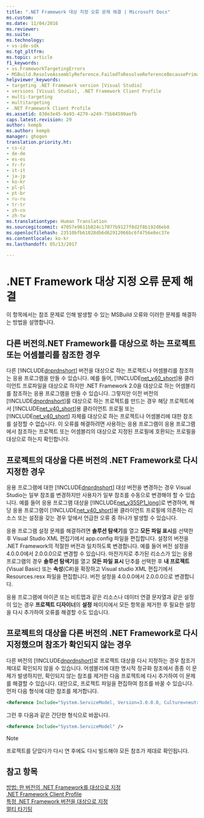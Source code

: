 ```yaml
---
title: ".NET Framework 대상 지정 오류 문제 해결 | Microsoft Docs"
ms.custom: 
ms.date: 11/04/2016
ms.reviewer: 
ms.suite: 
ms.technology:
- vs-ide-sdk
ms.tgt_pltfrm: 
ms.topic: article
f1_keywords:
- vs.FrameworkTargetingErrors
- MSBuild.ResolveAssemblyReference.FailedToResolveReferenceBecausePrimaryAssemblyInExclusionList
helpviewer_keywords:
- targeting .NET Framework version [Visual Studio]
- versions [Visual Studio], .NET Framework Client Profile
- multi-targeting
- multitargeting
- .NET Framework Client Profile
ms.assetid: 830e3e45-9a93-4279-a249-75b84599aefb
caps.latest.revision: 29
author: kempb
ms.author: kempb
manager: ghogen
translation.priority.ht:
- cs-cz
- de-de
- es-es
- fr-fr
- it-it
- ja-jp
- ko-kr
- pl-pl
- pt-br
- ru-ru
- tr-tr
- zh-cn
- zh-tw
ms.translationtype: Human Translation
ms.sourcegitcommit: 47057e9611b824c17077b9127f8d2f8b192d6eb8
ms.openlocfilehash: 23510bfb61028db6d62912066bc6f4756e8ec37e
ms.contentlocale: ko-kr
ms.lasthandoff: 05/13/2017

---
```

# <a name="troubleshooting-net-framework-targeting-errors"></a>.NET Framework 대상 지정 오류 문제 해결
이 항목에서는 참조 문제로 인해 발생할 수 있는 MSBuild 오류와 이러한 문제를 해결하는 방법을 설명합니다.  
  
## <a name="you-have-referenced-a-project-or-assembly-that-targets-a-different-version-of-the-net-framework"></a>다른 버전의.NET Framework를 대상으로 하는 프로젝트 또는 어셈블리를 참조한 경우  
 다른 [!INCLUDE[dnprdnshort](../code-quality/includes/dnprdnshort_md.md)] 버전을 대상으로 하는 프로젝트나 어셈블리를 참조하는 응용 프로그램을 만들 수 있습니다. 예를 들어, [!INCLUDE[net_v40_short](../code-quality/includes/net_v40_short_md.md)]용 클라이언트 프로파일을 대상으로 하지만 .NET Framework 2.0을 대상으로 하는 어셈블리를 참조하는 응용 프로그램을 만들 수 있습니다. 그렇지만 이전 버전의 [!INCLUDE[dnprdnshort](../code-quality/includes/dnprdnshort_md.md)]를 대상으로 하는 프로젝트를 만드는 경우 해당 프로젝트에서 [!INCLUDE[net_v40_short](../code-quality/includes/net_v40_short_md.md)]용 클라이언트 프로필 또는 [!INCLUDE[net_v40_short](../code-quality/includes/net_v40_short_md.md)] 자체를 대상으로 하는 프로젝트나 어셈블리에 대한 참조를 설정할 수 없습니다. 이 오류를 해결하려면 사용하는 응용 프로그램이 응용 프로그램에서 참조하는 프로젝트 또는 어셈블리의 대상으로 지정된 프로필에 호환되는 프로필을 대상으로 하는지 확인합니다.  
  
## <a name="you-have-re-targeted-a-project-to-a-different-version-of-the-net-framework"></a>프로젝트의 대상을 다른 버전의 .NET Framework로 다시 지정한 경우  
 응용 프로그램에 대한 [!INCLUDE[dnprdnshort](../code-quality/includes/dnprdnshort_md.md)] 대상 버전을 변경하는 경우 Visual Studio는 일부 참조를 변경하지만 사용자가 일부 참조를 수동으로 변경해야 할 수 있습니다. 예를 들어 응용 프로그램 대상을 [!INCLUDE[net_v35SP1_long](../msbuild/includes/net_v35sp1_long_md.md)]로 변경하며, 해당 응용 프로그램이 [!INCLUDE[net_v40_short](../code-quality/includes/net_v40_short_md.md)]용 클라이언트 프로필에 의존하는 리소스 또는 설정을 갖는 경우 앞에서 언급한 오류 중 하나가 발생할 수 있습니다.  
  
 응용 프로그램 설정 문제를 해결하려면 **솔루션 탐색기**를 열고 **모든 파일 표시**를 선택한 후 Visual Studio XML 편집기에서 app.config 파일을 편집합니다. 설정의 버전을 .NET Framework의 적절한 버전과 일치하도록 변경합니다. 예를 들어 버전 설정을 4.0.0.0에서 2.0.0.0으로 변경할 수 있습니다. 마찬가지로 추가된 리소스가 있는 응용 프로그램의 경우 **솔루션 탐색기**를 열고 **모든 파일 표시** 단추를 선택한 후 **내 프로젝트**(Visual Basic) 또는 **속성**(C#)을 확장하고 Visual studio XML 편집기에서 Resources.resx 파일을 편집합니다. 버전 설정을 4.0.0.0에서 2.0.0.0으로 변경합니다.  
  
 응용 프로그램에 아이콘 또는 비트맵과 같은 리소스나 데이터 연결 문자열과 같은 설정이 있는 경우 **프로젝트 디자이너**의 **설정** 페이지에서 모든 항목을 제거한 후 필요한 설정을 다시 추가하여 오류를 해결할 수도 있습니다.  
  
## <a name="you-have-re-targeted-a-project-to-a-different-version-of-the-net-framework-and-references-do-not-resolve"></a>프로젝트의 대상을 다른 버전의 .NET Framework로 다시 지정했으며 참조가 확인되지 않는 경우  
 다른 버전의 [!INCLUDE[dnprdnshort](../code-quality/includes/dnprdnshort_md.md)]로 프로젝트 대상을 다시 지정하는 경우 참조가 제대로 확인되지 않을 수 있습니다. 어셈블리에 대한 명시적 정규화 참조에서 종종 이 문제가 발생하지만, 확인되지 않는 참조를 제거한 다음 프로젝트에 다시 추가하여 이 문제를 해결할 수 있습니다. 대안으로, 프로젝트 파일을 편집하여 참조를 바꿀 수 있습니다. 먼저 다음 형식에 대한 참조를 제거합니다.  
  
```xml  
<Reference Include="System.ServiceModel, Version=3.0.0.0, Culture=neutral, PublicKeyToken=b77a5c561934e089, processorArchitecture=MSIL" />  
```  
  
 그런 후 다음과 같은 간단한 형식으로 바꿉니다.  
  
```xml  
<Reference Include="System.ServiceModel" />  
```  
  
> [!NOTE]
>  프로젝트를 닫았다가 다시 연 후에도 다시 빌드해야 모든 참조가 제대로 확인됩니다.  
  
## <a name="see-also"></a>참고 항목  
 [방법: 한 버전의 .NET Framework를 대상으로 지정](../ide/how-to-target-a-version-of-the-dotnet-framework.md)   
 [.NET Framework Client Profile](http://msdn.microsoft.com/Library/f0219919-1f02-4588-8704-327a62fd91f1)   
 [특정 .NET Framework 버전을 대상으로 지정](../ide/targeting-a-specific-dotnet-framework-version.md)   
 [멀티 타기팅](../msbuild/msbuild-multitargeting-overview.md)
